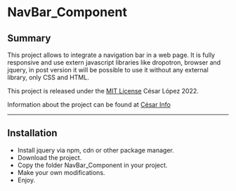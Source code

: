 # NavBar_Component

## Summary

This project allows to integrate a navigation bar in a web page. It is fully responsive and use extern javascript libraries like dropotron, browser and jquery, in post version it will be possible to use it without any external library, only CSS and HTML.

This project is released under the [MIT License](LICENSE) César López 2022.

Information about the project can be found at [César Info](mailto:cesarlopezcortes@me.com)

---

## Installation

- Install jquery via npm, cdn or other package manager.
- Download the project.
- Copy the folder NavBar_Component in your project.
- Make your own modifications.
- Enjoy.

